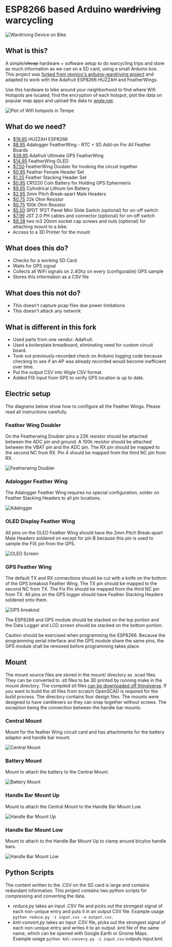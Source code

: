 # ESP8266 based Arduino ~~wardriving~~ warcycling

![Wardriving Device on Bike](https://i.imgur.com/uU2wVbf.jpg)

## What is this?
A simple/~~cheap~~ hardware + software setup to do warcycling trips and store as much information as we can on a SD card, using a small Arduino box. This project was [forked from reynico's arduino-wardriving project](https://github.com/reynico/arduino-wardriving) and adapted to work with the Adafruit ESP8266 HUZZAH and FeatherWings. 

Use this hardware to bike around your neighborhood to find where Wifi Hotspots are located, find the encryption of each hotspot, plot the data on popular map apps and upload the data to [wigle.net](https://wigle.net).

![Plot of Wifi hotspots in Tempe](https://i.imgur.com/CTdY4qT.png)

## What do we need?
* [$19.95](https://www.adafruit.com/product/3213) HUZZAH ESP8266
* [$8.95](https://www.adafruit.com/product/2922) Adalogger FeatherWing - RTC + SD Add-on For All Feather Boards
* [$39.95](https://www.adafruit.com/product/3133) Adafruit Ultimate GPS FeatherWing
* [$14.95](https://www.adafruit.com/product/2900) FeatherWing OLED
* [$7.50](https://www.adafruit.com/product/2890) FeatherWing Doubler for hooking the circuit together
* [$0.95](https://www.adafruit.com/product/2886) Feather Female Header Set
* [$1.25](https://www.adafruit.com/product/2830) Feather Stacking Header Set
* [$0.95](https://www.adafruit.com/product/380) CR1220 Coin Battery for Holding GPS Ephermeris 
* [$9.95](https://www.adafruit.com/product/1781) Cylindrical Lithium Ion Battery
* [$2.95](https://www.adafruit.com/product/2671) 2mm Pitch Break-apart Male Headers
* [$0.75](https://www.adafruit.com/product/2785) 22k Ohm Resistor
* [$0.75](https://www.adafruit.com/product/2787) 100k Ohm Resistor
* [$5.50](https://www.amazon.com/Position-Panel-Switch-Solder-SS12F15G3/dp/B008DFYT0Q) SPDT 1P2T Panel Mini Slide Switch (optional) for on-off switch
* [$7.99](https://www.amazon.com/gp/product/B073X3BJ4D/) JST 2.0 PH cables and connector (optional) for on-off switch 
* [$9.38](https://www.amazon.com/uxcell-M3x20mm-Socket-Knurled-Screws/dp/B015A30R1I) two m3 20mm socket cap screws and nuts (optional) for attaching mount to a bike.
* Access to a 3D Printer for the mount

## What does this do?
* Checks for a working SD Card
* Waits for GPS signal
* Collects all WiFi signals on 2.4Ghz on every (configurable) GPS sample
* Stores this information as a CSV file

## What does this not do?
* This doesn't capture pcap files due power limitations
* This doesn't attack any network

## What is different in this fork 
* Used parts from one vendor: Adafruit.
* Used a boilerplate breadboard, eliminating need for custom circuit board.
* Took out previously-recorded check on Arduino logging code because checking to see if an AP was already recorded would become inefficient over time. 
* Put the output CSV into Wigle CSV format.
* Added FIX input from GPS to verify GPS location is up to date. 

## Electric setup
The diagrams below show how to configure all the Feather Wings. Please read all instructions carefully. 
 
### Feather Wing Doubler
On the Featherwing Doubler pins a 22K resistor should be attached between the ADC pin and ground. A 100k resistor should be attached between the VBAT pin and the ADC pin. The RX pin should be mapped to the second NC from RX. Pin 4 should be mapped from the third NC pin from RX. 

![Featherwing Doubler](https://imgur.com/6ZSRHUw.png)

### Adalogger Feather Wing
The Adalogger Feather Wing requires no special configuration, solder on Feather Stacking Headers to all pin locations.

![Adalogger](https://imgur.com/OMgErBR.png)

### OLED Display Feather Wing
All pins on the OLED Feather Wing should have the 2mm Pitch Break-apart Male Headers soldered on except for pin B because this pin is used to sample the FIX pin from the GPS. 

![OLED Screen](https://imgur.com/6AdT9cG.png)

### GPS Feather Wing
The default TX and RX connections should be cut with a knife on the bottom of the GPS breakout Feather Wing. The TX pin should be mapped to the second NC from TX. The Fix Pin should be mapped from the third NC pin from TX. All pins on the GPS logger should have Feather Stacking Headers soldered onto them.

![GPS breakout](https://imgur.com/pvPheGV.png)

The ESP8266 and GPS module should be stacked on the top portion and the Data Logger and LCD screen should be stacked on the bottom portion. 

Caution should be exercised when programming the ESP8266. Because the programming serial interface and the GPS module share the same pins, the GPS module shall be removed before programming takes place.

## Mount
The mount source files are stored in the mount/ directory as .scad files. They can be converted to .stl files to be 3D printed by running make in the mount directory. The compiled stl files [can be downloaded off thingiverse](https://www.thingiverse.com/thing:2967852). If you want to build the stl files from scratch OpenSCAD is required for the build process. The directory contains four design files. The mounts were designed to have cantilevers so they can snap together without screws. The exception being the connection between the handle bar mounts. 

### Central Mount
Mount for the feather Wing circuit card and has attachments for the battery adaptor and handle bar mount.

![Central Mount](https://i.imgur.com/L5JnCZK.png)

### Battery Mount
Mount to attach the battery to the Central Mount.

![Battery Mount](https://i.imgur.com/ReC9O2d.png)

### Handle Bar Mount Up
Mount to attach the Central Mount to the Handle Bar Mount Low.

![Handle Bar Mount Up](https://i.imgur.com/DJoreRa.png)

### Handle Bar Mount Low
Mount to attach to the Handle Bar Mount Up to clamp around bicylce handle bars. 

![Handle Bar Mount Low](https://i.imgur.com/o8YOm9J.png)

## Python Scripts
The content written to the .CSV on the SD card is large and contains redundant information. This project contains two python scripts for compressing and converting the data. 
* *reduce.py* takes an input .CSV file and picks out the strongest signal of each non-unique entry and puts it in an output CSV file. Example usage `python reduce.py -i input.csv -o output.csv`.
* *kml-convert.py* takes an input .CSV file, picks out the strongest signal of each non-unique entry and writes it to an output .kml file of the same name, which can be opened with Google Earth or Gnome Maps. Example usage `python kml-convery.py -i input.csv` outputs input.kml.

